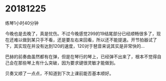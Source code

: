 # 20181225

练琴1小时40分钟

今晚也是去晚了，真是忧伤。不过今晚感觉299的19结尾部分已经顺畅很多了，现在还难以做到某只手不看，还是要左右来回看，所以还不能提速。开节拍器试了下，其实现在并没有达到120的速度，120对于琶音来说其实是非常快的...

巴赫的前奏曲虽然都有在弹，但是在琴行的琴上，已经弹不出来了，根本不觉得自己会在那些琴上有什么突破，因为要求键很灵敏才能做到。

贝奏又顺了一点点，不知道到下次上课前能否基本顺好。
